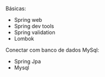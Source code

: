Básicas:

- Spring web
- Spring dev tools
- Spring validation
- Lombok

Conectar com banco de dados MySql:

- Spring Jpa
- Mysql